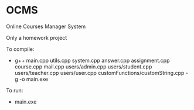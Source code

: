 # OCMS

Online Courses Manager System

Only a homework project

To compile:
- g++ main.cpp utils.cpp system.cpp answer.cpp assignment.cpp course.cpp mail.cpp users/admin.cpp users/student.cpp users/teacher.cpp users/user.cpp customFunctions/customString.cpp -g -o main.exe

To run:
- main.exe